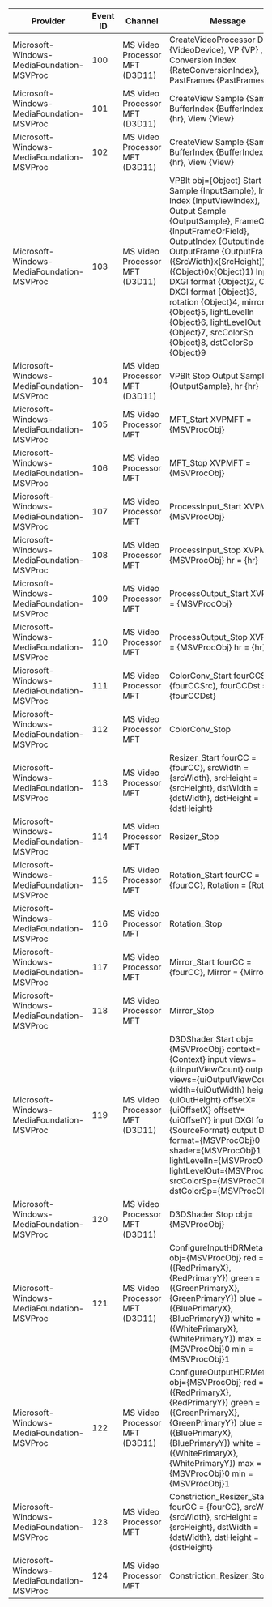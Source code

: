 Provider                                   |  Event ID  |  Channel                         |  Message
-------------------------------------------|------------|----------------------------------|---------------------------------------------------------------------------------------------------------------------------------------------------------------------------------------------------------------------------------------------------------------------------------------------------------------------------------------------------------------------------------------------------------------------------------------------------------
Microsoft-Windows-MediaFoundation-MSVProc  |  100       |  MS Video Processor MFT (D3D11)  |  CreateVideoProcessor Device {VideoDevice}, VP {VP} , Rate Conversion Index {RateConversionIndex}, PastFrames {PastFrames}
Microsoft-Windows-MediaFoundation-MSVProc  |  101       |  MS Video Processor MFT (D3D11)  |  CreateView Sample {Sample}, BufferIndex {BufferIndex}, hr {hr}, View {View}
Microsoft-Windows-MediaFoundation-MSVProc  |  102       |  MS Video Processor MFT (D3D11)  |  CreateView Sample {Sample}, BufferIndex {BufferIndex}, hr {hr}, View {View}
Microsoft-Windows-MediaFoundation-MSVProc  |  103       |  MS Video Processor MFT (D3D11)  |  VPBlt obj={Object} Start Input Sample {InputSample}, Input Index {InputViewIndex}, Output Sample {OutputSample}, FrameOrField {InputFrameOrField}, OutputIndex {OutputIndex}, OutputFrame {OutputFrame}, ({SrcWidth}x{SrcHeight})..({Object}0x{Object}1) Input DXGI format {Object}2, Output DXGI format {Object}3, rotation {Object}4, mirrored {Object}5, lightLevelIn {Object}6, lightLevelOut {Object}7, srcColorSp {Object}8, dstColorSp {Object}9
Microsoft-Windows-MediaFoundation-MSVProc  |  104       |  MS Video Processor MFT (D3D11)  |  VPBlt Stop Output Sample {OutputSample}, hr {hr}
Microsoft-Windows-MediaFoundation-MSVProc  |  105       |  MS Video Processor MFT          |  MFT_Start XVPMFT = {MSVProcObj}
Microsoft-Windows-MediaFoundation-MSVProc  |  106       |  MS Video Processor MFT          |  MFT_Stop XVPMFT = {MSVProcObj}
Microsoft-Windows-MediaFoundation-MSVProc  |  107       |  MS Video Processor MFT          |  ProcessInput_Start XVPMFT = {MSVProcObj}
Microsoft-Windows-MediaFoundation-MSVProc  |  108       |  MS Video Processor MFT          |  ProcessInput_Stop  XVPMFT = {MSVProcObj} hr = {hr}
Microsoft-Windows-MediaFoundation-MSVProc  |  109       |  MS Video Processor MFT          |  ProcessOutput_Start XVPMFT = {MSVProcObj}
Microsoft-Windows-MediaFoundation-MSVProc  |  110       |  MS Video Processor MFT          |  ProcessOutput_Stop  XVPMFT = {MSVProcObj} hr = {hr}
Microsoft-Windows-MediaFoundation-MSVProc  |  111       |  MS Video Processor MFT          |  ColorConv_Start fourCCSrc = {fourCCSrc}, fourCCDst = {fourCCDst}
Microsoft-Windows-MediaFoundation-MSVProc  |  112       |  MS Video Processor MFT          |  ColorConv_Stop
Microsoft-Windows-MediaFoundation-MSVProc  |  113       |  MS Video Processor MFT          |  Resizer_Start fourCC = {fourCC}, srcWidth = {srcWidth}, srcHeight = {srcHeight}, dstWidth = {dstWidth}, dstHeight = {dstHeight}
Microsoft-Windows-MediaFoundation-MSVProc  |  114       |  MS Video Processor MFT          |  Resizer_Stop
Microsoft-Windows-MediaFoundation-MSVProc  |  115       |  MS Video Processor MFT          |  Rotation_Start fourCC = {fourCC}, Rotation = {Rotation}
Microsoft-Windows-MediaFoundation-MSVProc  |  116       |  MS Video Processor MFT          |  Rotation_Stop
Microsoft-Windows-MediaFoundation-MSVProc  |  117       |  MS Video Processor MFT          |  Mirror_Start fourCC = {fourCC}, Mirror = {Mirror}
Microsoft-Windows-MediaFoundation-MSVProc  |  118       |  MS Video Processor MFT          |  Mirror_Stop
Microsoft-Windows-MediaFoundation-MSVProc  |  119       |  MS Video Processor MFT (D3D11)  |  D3DShader Start obj={MSVProcObj} context={Context} input views={uiInputViewCount} output views={uiOutputViewCount} width={uiOutWidth} height={uiOutHeight} offsetX={uiOffsetX} offsetY={uiOffsetY} input DXGI format={SourceFormat} output DXGI format={MSVProcObj}0 shader={MSVProcObj}1 lightLevelIn={MSVProcObj}2 lightLevelOut={MSVProcObj}3 srcColorSp={MSVProcObj}4 dstColorSp={MSVProcObj}5
Microsoft-Windows-MediaFoundation-MSVProc  |  120       |  MS Video Processor MFT (D3D11)  |  D3DShader Stop obj={MSVProcObj}
Microsoft-Windows-MediaFoundation-MSVProc  |  121       |  MS Video Processor MFT (D3D11)  |  ConfigureInputHDRMetadata obj={MSVProcObj} red = ({RedPrimaryX},{RedPrimaryY}) green = ({GreenPrimaryX},{GreenPrimaryY}) blue = ({BluePrimaryX},{BluePrimaryY}) white = ({WhitePrimaryX},{WhitePrimaryY}) max = {MSVProcObj}0 min = {MSVProcObj}1
Microsoft-Windows-MediaFoundation-MSVProc  |  122       |  MS Video Processor MFT (D3D11)  |  ConfigureOutputHDRMetadata obj={MSVProcObj} red = ({RedPrimaryX},{RedPrimaryY}) green = ({GreenPrimaryX},{GreenPrimaryY}) blue = ({BluePrimaryX},{BluePrimaryY}) white = ({WhitePrimaryX},{WhitePrimaryY}) max = {MSVProcObj}0 min = {MSVProcObj}1
Microsoft-Windows-MediaFoundation-MSVProc  |  123       |  MS Video Processor MFT          |  Constriction_Resizer_Start fourCC = {fourCC}, srcWidth = {srcWidth}, srcHeight = {srcHeight}, dstWidth = {dstWidth}, dstHeight = {dstHeight}
Microsoft-Windows-MediaFoundation-MSVProc  |  124       |  MS Video Processor MFT          |  Constriction_Resizer_Stop